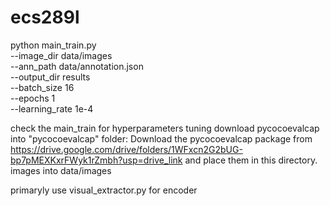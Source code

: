 # ecs289l
python main_train.py \
    --image_dir data/images \
    --ann_path data/annotation.json \
    --output_dir results \
    --batch_size 16 \
    --epochs 1 \
--learning_rate 1e-4

check the main_train for hyperparameters tuning
download pycocoevalcap into "pycocoevalcap" folder: Download the pycocoevalcap package from https://drive.google.com/drive/folders/1WFxcn2G2bUG-bp7pMEXKxrFWyk1rZmbh?usp=drive_link and place them in this directory.
images into data/images

primaryly use visual_extractor.py for encoder